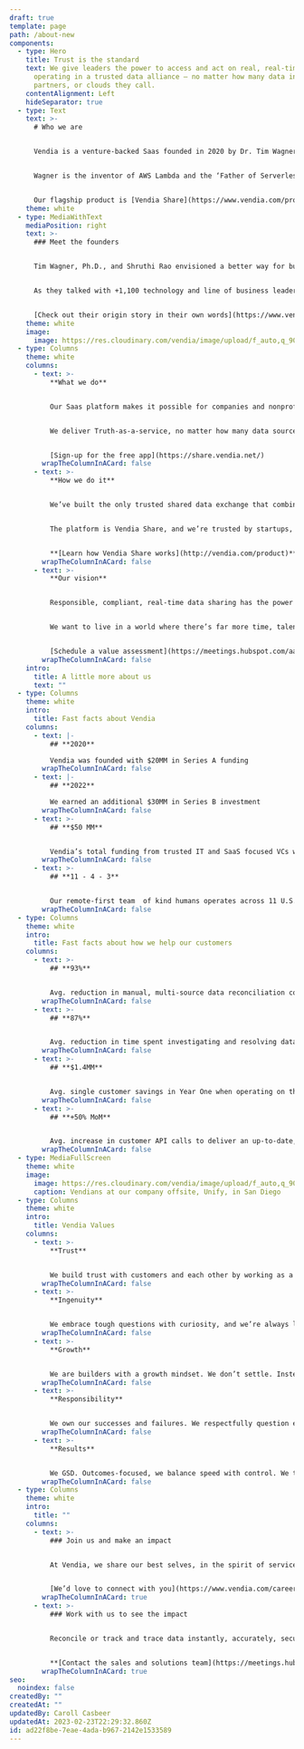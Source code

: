 ```yaml
---
draft: true
template: page
path: /about-new
components:
  - type: Hero
    title: Trust is the standard
    text: We give leaders the power to access and act on real, real-time data while
      operating in a trusted data alliance — no matter how many data inputs,
      partners, or clouds they call.
    contentAlignment: Left
    hideSeparator: true
  - type: Text
    text: >-
      # Who we are


      Vendia is a venture-backed Saas founded in 2020 by Dr. Tim Wagner and Shruthi Rao. 


      Wagner is the inventor of AWS Lambda and the ‘Father of Serverless computing’. Rao is the founder of AWS Blockchain and led its GTM program before founding Vendia. 


      Our flagship product is [Vendia Share](https://www.vendia.com/product), and it’s trusted by leaders in both grassroots nonprofits and the Global 2000.
    theme: white
  - type: MediaWithText
    mediaPosition: right
    text: >-
      ### Meet the founders


      Tim Wagner, Ph.D., and Shruthi Rao envisioned a better way for businesses to shared data and, at the same time, eliminate cost centers. It’s why Vendia was founded.


      As they talked with +1,100 technology and line of business leaders, they discovered they all needed the same thing — a way to accelerate time to innovation and share a single copy of truth, no matter what technology they and their data-sharing partners use.


      [Check out their origin story in their own words](https://www.vendia.com/blog/meet-vendias-founders)
    theme: white
    image:
      image: https://res.cloudinary.com/vendia/image/upload/f_auto,q_90/v1677181093/Website/Product%20thumbnails/Founders_nzryts.png
  - type: Columns
    theme: white
    columns:
      - text: >-
          **What we do**


          Our Saas platform makes it possible for companies and nonprofits to participate in a real-time data ecosystem — all with a shared but single, accurate, complete, compliant, and automated source of truth.


          We deliver Truth-as-a-service, no matter how many data sources or their points of origin.


          [Sign-up for the free app](https://share.vendia.net/)
        wrapTheColumnInACard: false
      - text: >-
          **How we do it**


          We’ve built the only trusted shared data exchange that combines the best of business blockchain, Smart APIs, and cloud database technology as a single, scalable Saas platform.


          The platform is Vendia Share, and we’re trusted by startups, the Global 2000, and government-sponsored enterprises alike.


          **[Learn how Vendia Share works](http://vendia.com/product)**
        wrapTheColumnInACard: false
      - text: >-
          **Our vision**


          Responsible, compliant, real-time data sharing has the power to transform industries, customer experiences, and communities — all for the better. 


          We want to live in a world where there’s far more time, talent, and money spent on indisputable truth, earned trust, and valuable innovation. 


          [Schedule a value assessment](https://meetings.hubspot.com/aashish3/value-assesement-meeting)
        wrapTheColumnInACard: false
    intro:
      title: A little more about us
      text: ""
  - type: Columns
    theme: white
    intro:
      title: Fast facts about Vendia
    columns:
      - text: |-
          ## **2020**

          Vendia was founded with $20MM in Series A funding
        wrapTheColumnInACard: false
      - text: |-
          ## **2022**

          We earned an additional $30MM in Series B investment
        wrapTheColumnInACard: false
      - text: >-
          ## **$50 MM**


          Vendia’s total funding from trusted IT and SaaS focused VCs who value relationships as much as results
        wrapTheColumnInACard: false
      - text: >-
          ## **11 - 4 - 3**


          Our remote-first team  of kind humans operates across 11 U.S. states, four countries, and three continents
        wrapTheColumnInACard: false
  - type: Columns
    theme: white
    intro:
      title: Fast facts about how we help our customers
    columns:
      - text: >-
          ## **93%**


          Avg. reduction in manual, multi-source data reconciliation costs with Vendia Share
        wrapTheColumnInACard: false
      - text: >-
          ## **87%**


          Avg. reduction in time spent investigating and resolving data  inconsistencies thanks to Vendia Share
        wrapTheColumnInACard: false
      - text: >-
          ## **$1.4MM**


          Avg. single customer savings in Year One when operating on the Vendia Share platform
        wrapTheColumnInACard: false
      - text: >-
          ## **+50% MoM**


          Avg. increase in customer API calls to deliver an up-to-date, auto-reconciled golden record
        wrapTheColumnInACard: false
  - type: MediaFullScreen
    theme: white
    image:
      image: https://res.cloudinary.com/vendia/image/upload/f_auto,q_90/v1677182853/Website/Misc%20website%20images/Vedia_Company_Meeting-HoffmanPhotoVideo-0207_vvwsn1.jpg
      caption: Vendians at our company offsite, Unify, in San Diego
  - type: Columns
    theme: white
    intro:
      title: Vendia Values
    columns:
      - text: >-
          **Trust**


          We build trust with customers and each other by working as a team, operating with transparency, and using good judgment.
        wrapTheColumnInACard: false
      - text: >-
          **Ingenuity**


          We embrace tough questions with curiosity, and we’re always learning. We’re creative, inventive, and trailblazing.
        wrapTheColumnInACard: false
      - text: >-
          **Growth**


          We are builders with a growth mindset. We don’t settle. Instead, we strive and continuously improve in all that we do.
        wrapTheColumnInACard: false
      - text: >-
          **Responsibility**


          We own our successes and failures. We respectfully question each other, ask for feedback, and speak up if concerns arise.
        wrapTheColumnInACard: false
      - text: >-
          **Results**


          We GSD. Outcomes-focused, we balance speed with control. We think big, take calculated risks, and deliver reliably.
        wrapTheColumnInACard: false
  - type: Columns
    theme: white
    intro:
      title: ""
    columns:
      - text: >-
          ### Join us and make an impact


          At Vendia, we share our best selves, in the spirit of service and excellence, with our customers and one another.


          [We’d love to connect with you](https://www.vendia.com/careers)
        wrapTheColumnInACard: true
      - text: >-
          ### Work with us to see the impact


          Reconcile or track and trace data instantly, accurately, securely, and compliantly with fine-grained control — no matter how many or how varied your architecture, infrastructure, partners, or inputs are.


          **[Contact the sales and solutions team](https://meetings.hubspot.com/aashish3/contact-sales)**
        wrapTheColumnInACard: true
seo:
  noindex: false
createdBy: ""
createdAt: ""
updatedBy: Caroll Casbeer
updatedAt: 2023-02-23T22:29:32.860Z
id: ad22f8be-7eae-4ada-b967-2142e1533589
---
```

